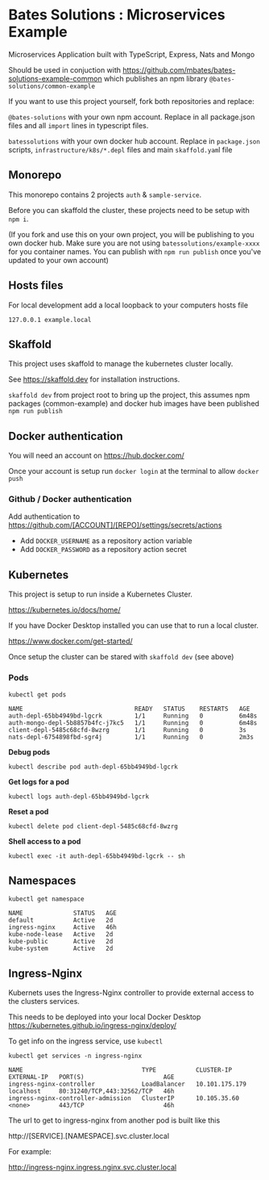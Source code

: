 # Bates Solutions : Microservices Example

Microservices Application built with TypeScript, Express, Nats and Mongo

Should be used in conjuction with https://github.com/mbates/bates-solutions-example-common which publishes an npm library `@bates-solutions/common-example`

If you want to use this project yourself, fork both repositories and replace:

`@bates-solutions` with your own npm account. Replace in all package.json files and all `import` lines in typescript files.

`batessolutions` with your own docker hub account. Replace in `package.json` scripts, `infrastructure/k8s/*.depl` files and main `skaffold.yam`l file

## Monorepo

This monorepo contains 2 projects `auth` & `sample-service`.

Before you can skaffold the cluster, these projects need to be setup with `npm i`.

(If you fork and use this on your own project, you will be publishing to you own docker hub. Make sure you are not using `batessolutions/example-xxxx` for you container names. You can publish with `npm run publish` once you've updated to your own account)

## Hosts files

For local development add a local loopback to your computers hosts file

    127.0.0.1 example.local

## Skaffold

This project uses skaffold to manage the kubernetes cluster locally.

See https://skaffold.dev for installation instructions.

`skaffold dev` from project root to bring up the project, this assumes npm packages (common-example) and docker hub images have been published `npm run publish`

## Docker authentication

You will need an account on https://hub.docker.com/

Once your account is setup run `docker login` at the terminal to allow `docker push`

### Github / Docker authentication

Add authentication to https://github.com/[ACCOUNT]/[REPO]/settings/secrets/actions

- Add `DOCKER_USERNAME` as a repository action variable
- Add `DOCKER_PASSWORD` as a repository action secret

## Kubernetes

This project is setup to run inside a Kubernetes Cluster.

https://kubernetes.io/docs/home/

If you have Docker Desktop installed you can use that to run a local cluster.

https://www.docker.com/get-started/

Once setup the cluster can be stared with `skaffold dev` (see above)

### Pods

`kubectl get pods`

```
NAME                               READY   STATUS    RESTARTS   AGE
auth-depl-65bb4949bd-lgcrk         1/1     Running   0          6m48s
auth-mongo-depl-5b8857b4fc-j7kc5   1/1     Running   0          6m48s
client-depl-5485c68cfd-8wzrg       1/1     Running   0          3s
nats-depl-6754898fbd-sgr4j         1/1     Running   0          2m3s
```

**Debug pods**

`kubectl describe pod auth-depl-65bb4949bd-lgcrk`

**Get logs for a pod**

`kubectl logs auth-depl-65bb4949bd-lgcrk`

**Reset a pod**

`kubectl delete pod client-depl-5485c68cfd-8wzrg`

**Shell access to a pod**

`kubectl exec -it auth-depl-65bb4949bd-lgcrk -- sh`

## Namespaces

`kubectl get namespace`

```
NAME              STATUS   AGE
default           Active   2d
ingress-nginx     Active   46h
kube-node-lease   Active   2d
kube-public       Active   2d
kube-system       Active   2d
```

## Ingress-Nginx

Kubernets uses the Ingress-Nginx controller to provide external access to the clusters services.

This needs to be deployed into your local Docker Desktop https://kubernetes.github.io/ingress-nginx/deploy/

To get info on the ingress service, use `kubectl`

`kubectl get services -n ingress-nginx`

```
NAME                                 TYPE           CLUSTER-IP       EXTERNAL-IP   PORT(S)                      AGE
ingress-nginx-controller             LoadBalancer   10.101.175.179   localhost     80:31240/TCP,443:32562/TCP   46h
ingress-nginx-controller-admission   ClusterIP      10.105.35.60     <none>        443/TCP                      46h
```

The url to get to ingress-nginx from another pod is built like this

http://[SERVICE].[NAMESPACE].svc.cluster.local

For example:

http://ingress-nginx.ingress.nginx.svc.cluster.local
